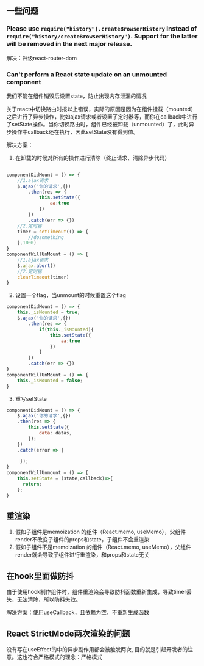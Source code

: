 ## 一些问题

### Please use `require("history").createBrowserHistory` instead of `require("history/createBrowserHistory")`. Support for the latter will be removed in the next major release.
解决：升级react-router-dom


### Can't perform a React state update on an unmounted component
我们不能在组件销毁后设置state，防止出现内存泄漏的情况

关于react中切换路由时报以上错误，实际的原因是因为在组件挂载（mounted）之后进行了异步操作，比如ajax请求或者设置了定时器等，而你在callback中进行了setState操作。当你切换路由时，组件已经被卸载（unmounted）了，此时异步操作中callback还在执行，因此setState没有得到值。

解决方案：
1. 在卸载的时候对所有的操作进行清除（终止请求、清除异步代码）
```js

componentDidMount = () => {
    //1.ajax请求
    $.ajax('你的请求',{})
        .then(res => {
            this.setState({
                aa:true
            })
        })
        .catch(err => {})
    //2.定时器
    timer = setTimeout(() => {
        //dosomething
    },1000)
}
componentWillUnMount = () => {
    //1.ajax请求
    $.ajax.abort()
    //2.定时器
    clearTimeout(timer)
}
```

2. 设置一个flag，当unmount的时候重置这个flag
```js
componentDidMount = () => {
    this._isMounted = true;
    $.ajax('你的请求',{})
        .then(res => {
            if(this._isMounted){
                this.setState({
                    aa:true
                })
            }
        })
        .catch(err => {})
}
componentWillUnMount = () => {
    this._isMounted = false;
}
```

3. 重写setState
```js
componentDidMount = () => {
    $.ajax('你的请求',{})
    .then(res => {
        this.setState({
            data: datas,
        });
    })
    .catch(error => {
 
     });
}
componentWillUnmount = () => {
    this.setState = (state,callback)=>{
      return;
    };
}
```

## 重渲染

1. 假如子组件是memoization 的组件（React.memo, useMemo），父组件render不改变子组件的props和state，子组件不会重渲染
1. 假如子组件不是memoization 的组件（React.memo, useMemo），父组件render就会导致子组件进行重渲染，和props和state无关

## 在hook里面做防抖
由于使用hook制作组件时，组件重渲染会导致防抖函数重新生成，导致timer丢失，无法清除，所以防抖失效。

解决方案：使用useCallback，且依赖为空，不重新生成函数


## React StrictMode两次渲染的问题
没有写在useEffect的中的异步副作用都会被触发两次, 目的就是引起开发者的注意。这也符合严格模式的理念：严格模式